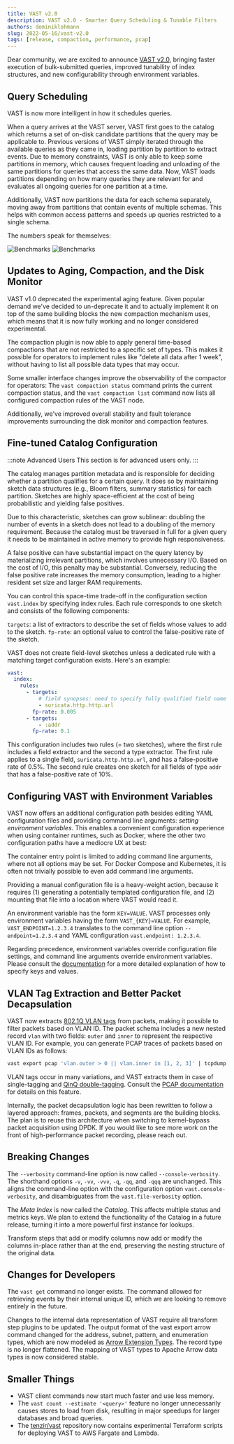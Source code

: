 ```yaml
---
title: VAST v2.0
description: VAST v2.0 - Smarter Query Scheduling & Tunable Filters
authors: dominiklohmann
slug: 2022-05-16/vast-v2.0
tags: [release, compaction, performance, pcap]
---
```


Dear community, we are excited to announce [VAST v2.0][github-vast-release],
bringing faster execution of bulk-submitted queries, improved tunability of
index structures, and new configurability through environment variables.

[github-vast-release]: https://github.com/tenzir/vast/releases/tag/v2.0.0

<!--truncate-->

## Query Scheduling

VAST is now more intelligent in how it schedules queries.

When a query arrives at the VAST server, VAST first goes to the catalog which
returns a set of on-disk candidate partitions that the query may be applicable
to. Previous versions of VAST simply iterated through the available queries as
they came in, loading partition by partition to extract events. Due to memory
constraints, VAST is only able to keep some partitions in memory, which causes
frequent loading and unloading of the same partitions for queries that access
the same data. Now, VAST loads partitions depending on how many queries they are
relevant for and evaluates all ongoing queries for one partition at a time.

Additionally, VAST now partitions the data for each schema separately, moving
away from partitions that contain events of multiple schemas. This helps with
common access patterns and speeds up queries restricted to a single schema.

The numbers speak for themselves:

![Benchmarks](scheduler-light.png#gh-light-mode-only)
![Benchmarks](scheduler-dark.png#gh-dark-mode-only)

## Updates to Aging, Compaction, and the Disk Monitor

VAST v1.0 deprecated the experimental aging feature. Given popular demand we've
decided to un-deprecate it and to actually implement it on top of the same
building blocks the new compaction mechanism uses, which means that it is now
fully working and no longer considered experimental.

The compaction plugin is now able to apply general time-based compactions that
are not restricted to a specific set of types. This makes it possible for
operators to implement rules like "delete all data after 1 week", without having
to list all possible data types that may occur.

Some smaller interface changes improve the observability of the compactor for
operators: The  `vast compaction status` command prints the current compaction
status, and the `vast compaction list` command now lists all configured
compaction rules of the VAST node.

Additionally, we've improved overall stability and fault tolerance improvements
surrounding the disk monitor and compaction features.

## Fine-tuned Catalog Configuration

:::note Advanced Users
This section is for advanced users only.
:::

The catalog manages partition metadata and is responsible for deciding whether a
partition qualifies for a certain query. It does so by maintaining sketch data
structures (e.g., Bloom filters, summary statistics) for each partition.
Sketches are highly space-efficient at the cost of being probabilistic and
yielding false positives.

Due to this characteristic, sketches can grow sublinear: doubling the number of
events in a sketch does not lead to a doubling of the memory requirement.
Because the catalog must be traversed in full for a given query it needs to be
maintained in active memory to provide high responsiveness.

A false positive can have substantial impact on the query latency by
materializing irrelevant partitions, which involves unnecessary I/O. Based on
the cost of I/O, this penalty may be substantial. Conversely, reducing the false
positive rate increases the memory consumption, leading to a higher resident set
size and larger RAM requirements.

You can control this space-time trade-off in the configuration section
`vast.index` by specifying index rules. Each rule corresponds to one sketch and
consists of the following components:

`targets`: a list of extractors to describe the set of fields whose values to
add to the sketch. `fp-rate`: an optional value to control the false-positive
rate of the sketch.

VAST does not create field-level sketches unless a dedicated rule with a
matching target configuration exists. Here's an example:

```yaml
vast:
  index:
    rules:
      - targets:
          # field synopses: need to specify fully qualified field name
          - suricata.http.http.url
        fp-rate: 0.005
      - targets:
          - :addr
        fp-rate: 0.1
```

This configuration includes two rules (= two sketches), where the first rule
includes a field extractor and the second a type extractor. The first rule
applies to a single field, `suricata.http.http.url`, and has a false-positive
rate of 0.5%. The second rule creates one sketch for all fields of type `addr`
that has a false-positive rate of 10%.

## Configuring VAST with Environment Variables

VAST now offers an additional configuration path besides editing YAML
configuration files and providing command line arguments: *setting environment
variables*. This enables a convenient configuration experience when using
container runtimes, such as Docker, where the other two configuration paths have
a mediocre UX at best:

The container entry point is limited to adding command line arguments, where not
all options may be set. For Docker Compose and Kubernetes, it is often not
trivially possible to even add command line arguments.

Providing a manual configuration file is a heavy-weight action, because it
requires (1) generating a potentially templated configuration file, and (2)
mounting that file into a location where VAST would read it.

An environment variable has the form `KEY=VALUE`. VAST processes only
environment variables having the form `VAST_{KEY}=VALUE`. For example,
`VAST_ENDPOINT=1.2.3.4` translates to the command line option
`--endpoint=1.2.3.4` and YAML configuration `vast.endpoint: 1.2.3.4`.

Regarding precedence, environment variables override configuration file
settings, and command line arguments override environment variables. Please
consult the [documentation](/docs/setup-vast/configure#environment-variables)
for a more detailed explanation of how to specify keys and values.

## VLAN Tag Extraction and Better Packet Decapsulation

VAST now extracts [802.1Q VLAN tags](https://en.wikipedia.org/wiki/IEEE_802.1Q)
from packets, making it possible to filter packets based on VLAN ID. The packet
schema includes a new nested record `vlan` with two fields: `outer` and `inner`
to represent the respective VLAN ID. For example, you can generate PCAP traces
of packets based on VLAN IDs as follows:

```bash
vast export pcap 'vlan.outer > 0 || vlan.inner in [1, 2, 3]' | tcpdump -r - -nl
```

VLAN tags occur in many variations, and VAST extracts them in case of
single-tagging and  [QinQ
double-tagging](https://en.wikipedia.org/wiki/IEEE_802.1ad). Consult the [PCAP
documentation](/docs/use-vast/ingest#pcap) for details on this feature.

Internally, the packet decapsulation logic has been rewritten to follow a
layered approach: frames, packets, and segments are the building blocks. The
plan is to reuse this architecture when switching to kernel-bypass packet
acquisition using DPDK. If you would like to see more work on the front of
high-performance packet recording, please reach out.

## Breaking Changes

The `--verbosity` command-line option is now called `--console-verbosity`. The
shorthand options `-v`, `-vv`, `-vvv`, `-q`, `-qq`, and  `-qqq`  are unchanged.
This aligns the command-line option with the configuration option
`vast.console-verbosity`, and disambiguates from the `vast.file-verbosity`
option.

The _Meta Index_ is now called the _Catalog_. This affects multiple status and
metrics keys. We plan to extend the functionality of the Catalog in a future
release, turning it into a more powerful first instance for lookups.

Transform steps that add or modify columns now add or modify the columns
in-place rather than at the end, preserving the nesting structure of the
original data.

## Changes for Developers

The `vast get` command no longer exists. The command allowed for retrieving
events by their internal unique ID, which we are looking to remove entirely in
the future.

Changes to the internal data representation of VAST require all transform step
plugins to be updated. The output format of the vast export arrow command
changed for the address, subnet, pattern, and enumeration types, which are now
modeled as [Arrow Extension
Types](https://arrow.apache.org/docs/format/Columnar.html#extension-types). The
record type is no longer flattened. The mapping of VAST types to Apache Arrow
data types  is now considered stable. 

## Smaller Things

- VAST client commands now start much faster and use less memory.
- The `vast count --estimate '<query>'` feature no longer unnecessarily causes
  stores to load from disk, resulting in major speedups for larger databases and
  broad queries.
- The [tenzir/vast](https://github.com/tenzir/vast) repository now contains
  experimental Terraform scripts for deploying VAST to AWS Fargate and Lambda.
